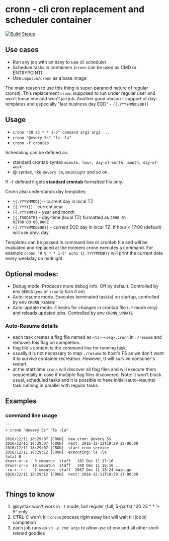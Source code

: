 # cronn - cli cron replacement and scheduler container

[![Build Status](https://github.com/umputun/cronn/workflows/build/badge.svg)](https://github.com/umputun/cronn/actions)


## Use cases

- Run any job with an easy to use cli scheduler
- Schedule tasks in containers (`cronn` can be used as CMD or ENTRYPOINT)
- Use `umputun/cronn` as a base image

The main reason to use this thing is super-paranoid nature of regular cron(d).
This replacement `cronn` supposed to run under regular user and won't loose env and won't jail job.
 Another good reason - support of day-templates and especially "last business day EOD" - `{{.YYYYMMDDEOD}}`


## Usage
 
- `cronn "30 23 * * 1-5" command arg1 arg2 ...`
- `cronn "@every 5s" "ls -la"`
- `cronn -f crontab`

Scheduling can be defined as:

- standard crontab syntax `minute, hour, day-of-month, month, day-of-week`
- @ syntax, like `@every 5m`, `@midnight`  and so on.

If `-f` defined it gets **standard crontab** formatted file only. 

Cronn also understands day templates:

- `{{.YYYYMMDD}}` - current day in local TZ
- `{{.YYYY}}` - current year
- `{{.YYYYMM}}` - year and month
- `{{.ISODATE}` - day-time (local TZ) formatted as `2006-01-02T00:00:00.000Z`
- `{{.YYYYMMDDEOD}}` - current EOD day in local TZ. If hour < 17:00 (default) will use prev. day

Templates can be passed in command line or crontab file and will be evaluated and replaced at the moment 
cronn executes a command. For example `cronn "0 0 * * 1-5" echo {{.YYYYMMDD}}` will print the current date every 
weekday on midnight. 

 
## Optional modes:

- Debug mode. Produces more debug info. Off by default. Controlled by env `DEBUG` (`yes` or `true` to turn it on)
- Auto-resume mode. Executes terminated task(s) on startup, controlled by env `CRONN_RESUME`
- Auto-update mode. Checks for changes in crontab file (`-f` mode only) and reloads updated jobs. Controlled by env `CRONN_UPDATE`

### Auto-Resume details

- each task creates a flag file named as `<ts>-<seq>.cronn` in `./resume` and removes this flag on completion.
- flag file's content is the command line for running task.
- usually it is not necessary to map `./resume` to host's FS as we don't want it to survive container recreation. However, tt will survive container's restart.
- at the start time `cronn` will discover all flag files and will execute them sequentially in case if multiple flag files discovered. Note: it won't block usual, scheduled tasks and it is possible to have initial (auto-resume) task running in parallel with regular tasks.


## Examples

### command line usage

    ```
    > cronn "@every 5s" "ls -la"

    2016/12/11 18:29:07 [CRON]  new cron: @every 5s
    2016/12/11 18:29:07 [CRON]  next: 2016-12-11T18:29:12-06:00
    2016/12/11 18:29:07 [CRON]  start cron service
    2016/12/11 18:29:12 [CRON]  executing: ls -la
    total 8
    drwxr-xr-x   3 umputun  staff   102 Dec 11 17:16 .
    drwxr-xr-x  10 umputun  staff   340 Dec 11 18:10 ..
    -rw-r--r--   1 umputun  staff  2067 Dec 11 18:24 main.go
    2016/12/11 18:29:12 [CRON]  next: 2016-12-11T18:29:17-06:00
    ```

## Things to know

1. @syntax won't work in `-f` mode, but regular (full, 5-parts) "30 23 * * 1-5" only
2. CTRL-C won't kill `cronn` process right away but will wait till job(s) completion
3. each job runs as `sh -p cmd args` to allow use of env and all other shell-related goodies
